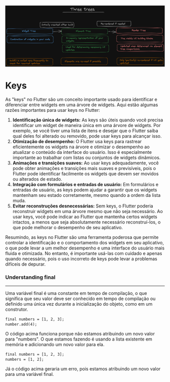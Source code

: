 ![1694896811968](image/README/1694896811968.png)

# Keys

As "keys" no Flutter são um conceito importante usado para identificar e diferenciar entre widgets em uma árvore de widgets. Aqui estão algumas razões importantes para usar keys no Flutter:

1. **Identificação única de widgets:** As keys são úteis quando você precisa identificar um widget de maneira única em uma árvore de widgets. Por exemplo, se você tiver uma lista de itens e desejar que o Flutter saiba qual deles foi alterado ou removido, pode usar keys para alcançar isso.
2. **Otimização de desempenho:** O Flutter usa keys para rastrear eficientemente os widgets na árvore e otimizar o desempenho ao atualizar o conteúdo da interface do usuário. Isso é especialmente importante ao trabalhar com listas ou conjuntos de widgets dinâmicos.
3. **Animações e transições suaves:** Ao usar keys adequadamente, você pode obter animações e transições mais suaves e previsíveis, pois o Flutter pode identificar facilmente os widgets que devem ser movidos ou alterados de estado.
4. **Integração com formulários e entradas de usuário:** Em formulários e entradas de usuário, as keys podem ajudar a garantir que os widgets mantenham seu estado corretamente, mesmo quando a ordem da lista muda.
5. **Evitar reconstruções desnecessárias:** Sem keys, o Flutter poderia reconstruir widgets em uma árvore mesmo que não seja necessário. Ao usar keys, você pode indicar ao Flutter que mantenha certos widgets intactos, a menos que seja absolutamente necessário reconstruí-los, o que pode melhorar o desempenho de seu aplicativo.

Resumindo, as keys no Flutter são uma ferramenta poderosa que permite controlar a identificação e o comportamento dos widgets em seu aplicativo, o que pode levar a um melhor desempenho e uma interface do usuário mais fluida e otimizada. No entanto, é importante usá-las com cuidado e apenas quando necessário, pois o uso incorreto de keys pode levar a problemas difíceis de depurar.

### Understanding final

---

Uma variável final é uma constante em tempo de compilação, o que significa que seu valor deve ser conhecido em tempo de compilação ou definido uma única vez durante a inicialização do objeto, como em um construtor.

```
final numbers = [1, 2, 3];
number.add(4);
```

O código acima funciona porque não estamos atribuindo um novo valor para "numbers". O que estamos fazendo é usando a lista existente em memória e adicionando um novo valor para ela.

```
final numbers = [1, 2, 3];
numbers = [1, 2];
```

Já o código acima geraria um erro, pois estamos atribuindo um novo valor para uma variável final.
